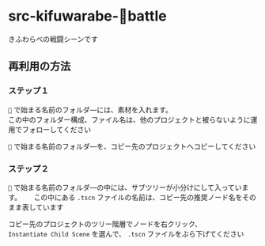 # src-kifuwarabe-🍉battle

きふわらべの戦闘シーンです  

## 再利用の方法

### ステップ１

`🍋` で始まる名前のフォルダ―には、素材を入れます。  
この中のフォルダー構成、ファイル名は、他のプロジェクトと被らないように運用でフォローしてください  

`🍋` で始まる名前のフォルダ―を、コピー先のプロジェクトへコピーしてください  

### ステップ２

`🎄` で始まる名前のフォルダ―の中には、サブツリーが小分けにして入っています。　　
この中にある `.tscn` ファイルの名前は、コピー先の推奨ノード名をそのまま表しています  

コピー先のプロジェクトのツリー階層でノードを右クリック、  
`Instantiate Child Scene` を選んで、 `.tscn` ファイルをぶら下げてください  

